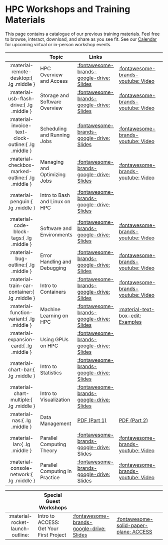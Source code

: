 <link rel="stylesheet" href="assets/stylesheets/images.css">

# HPC Workshops and Training Materials

This page contains a catalogue of our previous training materials. Feel free to browse, interact, download, and share as you see fit. See our [Calendar](../calendar/) for upcoming virtual or in-person workshop events. 
<!-- 
??? info "No Materials - Click here to see list"

    | Topic | Date | Instructor |
    | - | - | - |
    | <details><summary>Intro to HPC: Overview and Access</summary>An introduction to what HPC is, basics of the U of A’s HPC, how to create an account and login. Motivates the usage of HPC including examples from many research areas; outlines several common misconceptions about HPC; introduces the U of A’s clusters; describes the basics of the UA HPC system architecture, including node types and proper usage. This workshop is aimed at first-time HPC users, or users new to the U of A’s HPC system. No programming experience is assumed or required. Basic computer literacy is recommended.</details> | Feb 14th 2025 | Ethan Jahn |
    | <details><summary>Intro to HPC: Storage and Software</summary>An introduction to the HPC systems related to data storage and software. Outlines the details of the HPC high performance storage system, the rental storage system, Research Desktop Attached Storage (R-DAS), and AWS Tier 2 storage. Covers the basics of Linux file permissions in the context of a shared cluster, including our conventions and best practices. Outlines methods for transferring files to/from the HPC storage system. Describes the module system used to provide software to users, and provides guidelines for personal software installations. Familiarity with basic programming recommended but not required. Participants should be familiar with topics covered in Workshop 1.</details> | Feb 14th 2025 | Ethan Jahn |
    | <details><summary>Shared Memory Programming Using OpenMP</summary> For more information on this workshop, [click here](https://www.psc.edu/resources/training/hpc-workshop-shared-memory-programming-using-openmp-workshop-february-2025/). To register for this workshop, [click here](https://docs.google.com/forms/d/e/1FAIpQLSdg4yUWKXK1LDf2x-63kFyqwy9OkXtAUKRxRPlJ4qkZJH5iKg/viewform?usp=header) </details> | Feb 19th 2025 | Pittsburgh Supercomputing Center |
    | <details><summary>Fundamentals of Accelerated Data Science with RAPIDS pt.1</summary>This workshop introduces attendees to the NVIDIA RAPIDS Data Science package. The fundamentals covered will show how to leverage NVIDIA GPUs to handle large datasets, while significantly reducing computational time. All of this without significant changes to existing data science workflows. [Learn more here](https://www.nvidia.com/content/dam/en-zz/Solutions/deep-learning/deep-learning-education/DLI-Workshop-Fundamentals-of-Accelerated-Data-Science-with-RAPIDS.pdf)</details> | Feb 20th 2025 |  Devin Bayly |
    | <details><summary>Fundamentals of Accelerated Data Science with RAPIDS pt.2</summary>This workshop introduces attendees to the NVIDIA RAPIDS Data Science package. The fundamentals covered will show how to leverage NVIDIA GPUs to handle large datasets, while significantly reducing computational time. All of this without significant changes to existing data science workflows. [Learn more here](https://www.nvidia.com/content/dam/en-zz/Solutions/deep-learning/deep-learning-education/DLI-Workshop-Fundamentals-of-Accelerated-Data-Science-with-RAPIDS.pdf)</details> | Feb 21st 2025 | Devin Bayly |  
    | <details><summary>Scheduling and Running Jobs on HPC</summary>The ins-and-outs of running jobs on the HPC system. Provides details related to partitions and CPU-time allocations in relation to the scheduling system. Describes HPC hardware information relevant to submitting resource requests. Covers details for each type of job, including Open OnDemand graphical jobs, interactive terminal sessions, batch jobs, and array jobs. Provides best practices and clarification related to the queueing system and Slurm terminology. A basic batch job example is included. Basic programming experience including familiarity with bash recommended but not required. Participants should be familiar with topics covered in Workshops 1 and 2</details> | Feb 28th 2025  | Ethan Jahn |
    | <details><summary>Managing and Optimizing Jobs</summary>Motivates, defines, and describes tools/techniques for managing jobs, including Open OnDemand and command-line tools (both provided by Slurm – e.g. ```squeue``` – and other tools such as ```seff``` and ```job-history```). Provides detailed examples and use cases for these tools. Additionally provides clarity and motivation for job optimization, including decreasing time to result and improving overall HPC throughput. Outlines best practices and principles of constructing optimal resource requests. Basic programming experience and familiarity with previous workshop topics is recommended.</details> | Feb 28th 2025 | Ethan Jahn | -->


| | Topic | Links | | |
| :-: | - | - | - | - |
| :material-remote-desktop:{ .lg .middle } | HPC Overview and Access | [:fontawesome-brands-google-drive: Slides](https://docs.google.com/presentation/d/1DLCz4FHqqOKCyZMl5nkgfYhn7E8RFEqu76_EH0vOLws/edit?usp=sharing) | [:fontawesome-brands-youtube: Video](https://youtu.be/-coYkKonS0o) | 
| :material-usb-flash-drive:{ .lg .middle } | Storage and Software Overview | [:fontawesome-brands-google-drive: Slides](https://docs.google.com/presentation/d/1X19vX_aIYxP87JsA6VIItWgAeyyEjb9eiaGbiv2u6Zc/edit?usp=sharing) | [:fontawesome-brands-youtube: Video](https://youtu.be/blF9zL5E_2Q) | 
| :material-invoice-text-clock-outline:{ .lg .middle } | Scheduling and Running Jobs | [:fontawesome-brands-google-drive: Slides](https://docs.google.com/presentation/d/18IoGcKwaip4-P6xDlXMm46aTlpfquu9XDUVF7lGNs5c/edit?usp=sharing) | [:fontawesome-brands-youtube: Video](https://youtu.be/Swz0tgj4iBs)  | 
| :material-checkbox-marked-outline:{ .lg .middle } | Managing and Optimizing Jobs | [:fontawesome-brands-google-drive: Slides](https://docs.google.com/presentation/d/19c9C_GETjAbZaPp6uKA-hhJwgcGTv69kMsbP62USScA/edit?usp=sharing) | [:fontawesome-brands-youtube: Video](https://youtu.be/qrN-6FwWtp4) | 
| :material-penguin:{ .lg .middle } | Intro to Bash and Linux on HPC | [:fontawesome-brands-google-drive: Slides](https://docs.google.com/presentation/d/1Hr3duEJJpLHllybT2svGG2AvQhd0lmSgHnYo5JDYMDs/edit?usp=sharing)| |
| :material-code-block-tags:{ .lg .middle } | Software and Environments | [:fontawesome-brands-google-drive: Slides](https://docs.google.com/presentation/d/1e_jASOrrliLNW6CYEGRGOf_wF6USKDYsRygjYknMnCQ/edit?usp=sharing) | [:fontawesome-brands-youtube: Video](https://youtu.be/Y0Ki07S8jK8) | 
| :material-bug-outline:{ .lg .middle } | Error Handling and Debugging | [:fontawesome-brands-google-drive: Slides](https://docs.google.com/presentation/d/1Aw5t2qaKOGGzSV8qyzfdvoZTVAfcw6MIXke-cY-wwQQ/edit?usp=sharing) | [:fontawesome-brands-youtube: Video](https://www.youtube.com/watch?v=LVZLZWZFiHk) | 
|:material-train-car-container:{ .lg .middle } | Intro to Containers | [:fontawesome-brands-google-drive: Slides](../workshop_materials/intro_to_containers/index.md) | [:fontawesome-brands-youtube: Video](https://www.youtube.com/watch?v=mwbKqo4hL40) | 
|:material-function-variant:{ .lg .middle } | Machine Learning on HPC | [:fontawesome-brands-google-drive: Slides](https://docs.google.com/presentation/d/15PGIcqeIcDjy8zBE6AJ4IjVUEeolkwV9bJ7MQD_sfjk/edit?usp=sharing) | [:material-text-box-edit: Examples](intro_to_machine_learning/overview/index.md) | 
|:material-expansion-card:{ .lg .middle } | Using GPUs on HPC | [:fontawesome-brands-google-drive: Slides](https://drive.google.com/file/d/1o7k5EeY0vb3F_idEQiDaK2-dnNmexdBJ/view?usp=sharing) | |
| :material-chart-bar:{ .lg .middle } | Intro to Statistics | [:fontawesome-brands-google-drive: Slides](https://docs.google.com/presentation/d/1-8CEDrBuSxVm6TvkXH_fyUJ2jhMyaJ8je8vgeo_iuwo/edit?usp=sharing) | |
|:material-chart-multiple:{ .lg .middle } | Intro to Visualization | [:fontawesome-brands-google-drive: Slides](https://docs.google.com/presentation/d/1TBUDi4NLj39ICPozC8m-GtiUWz1ePGZC2PK1zBfQ4yc/edit?usp=sharing) | |
| :material-nas:{ .lg .middle } | Data Management | [PDF (Part 1)](data_management_workshops/files/2022_Part_1_Data_Management_in_the_HPC.pdf) | [PDF (Part 2)](data_management_workshops/files/2022_Part_2_Data_Management_in_the_HPC.pdf) |
| :material-lan:{ .lg .middle } | Parallel Computing Theory | [:fontawesome-brands-google-drive: Slides](https://docs.google.com/presentation/d/1u7Q8wPxZkGTi2PwacuOwcLBxJhDhh2BM5JEfdDly2pY/edit?usp=sharing) | [:fontawesome-brands-youtube: Video](https://youtu.be/cE9rECTe6Pg) |
| :material-console-network:{ .lg .middle } | Parallel Computing in Practice | [:fontawesome-brands-google-drive: Slides](https://docs.google.com/presentation/d/1TVUCFptdlNuir8WQwvo6kPzk1wko_2Rdw7NnunSck2Q/edit?usp=sharing) | [:fontawesome-brands-youtube: Video](https://youtu.be/EaJ6o9aGMMU) |


| | **Special Guest Workshops** | | | | 
| :-: | - | - | - | - |
| :material-rocket-launch-outline: | Intro to ACCESS: Get Your First Project | [:fontawesome-brands-google-drive: Slides](https://drive.google.com/file/d/1hs1ePFUf6ppODqYzP2VQxiNl0INQKWxK/view?usp=sharing) | [:fontawesome-solid-paper-plane: ACCESS](https://access-ci.org/) | |

<!-- ## Previous Workshops -->


<!-- 
<div class="grid cards" markdown>


-   :material-book-open-variant:{ .lg .middle } __Introduction to HPC__

    ---

    If you are new to our HPC system, or new to HPC in general, then this training will help guide you through everything from account creation, to transferring data, to running basic jobs.

    <center>
    [Introduction to HPC](intro_to_hpc/index.md){ .md-button }
	</center>

-   :material-penguin:{ .lg .middle } __Introduction to Linux__

    ---

    Covers the basics of Linux operating systems, including the HPC filesystem, bash commands, environment variables, and best practices. 

    <center>
    	[PDF Slides](intro_to_linux/files/IntroToLinux.pdf){ .md-button }
    	[PPT Slides](intro_to_linux/files/IntroToLinux.pptx){ .md-button }
    	[:fontawesome-brands-youtube: Video](https://www.youtube.com/watch?v=9JIRVJjGOxU){ .md-button }
	</center>

-   :material-server:{ .lg .middle } __Parallel Computing__

    ---

    An introduction to the theory and practice of parallel computing.

    <center>
    	[PDF Slides](intro_to_parallel_computing/files/IntrotoParallelSummer2024.pdf){ .md-button }
    	[:fontawesome-brands-youtube: Video](https://www.youtube.com/watch?v=xEAX3tVk-PY){ .md-button }
	</center>

-   :material-function-variant:{ .lg .middle } __Machine Learning__

    ---

    This workshop introduces some of the basic concepts of ML, and techniques that can be used on the UArizona HPC.

    <center>
    [Overview](intro_to_machine_learning/overview/index.md){ .md-button }
	[ML in Python](intro_to_machine_learning/python/index.md){ .md-button }
	[ML in R](intro_to_machine_learning/R/index.md){ .md-button }
	</center>

-   :material-code-greater-than:{ .lg .middle } __Containers__

    ---

   	Containers are self-contained software packages that include all the necessary dependencies to run a particular program. They can be useful for porting your analysis to a shared environment like the HPC. This workshop covers the basics of containers and how to use them on HPC.

    <center>
    [Intro to Containers](intro_to_containers/index.md){ .md-button }
    [:fontawesome-brands-youtube: Video](https://www.youtube.com/watch?v=nPt8C9gX1eY){ .md-button }
    </center>

-   :material-chart-multiple:{ .lg .middle } __Visualization__

    ---

   	This workshop provides an introduction to some concepts of visualization. It is done in the context of HPC so you will be able to follow along with the practical examples section using your HPC Account.

    <center>
	[PDF Slides](intro_to_visualization/files/IntroToViz.pdf){ .md-button }
	[Jupyter notebook](intro_to_visualization/files/intro-viz-workshop.ipynb){ .md-button }
	</center>

-   :material-chart-bar:{ .lg .middle } __Statistics__

    ---

   	An overview of how to use the Matlab Statistics and Machine Learning toolbox on the UArizona HPC.

    <center>
	[PDF Slides](intro_to_statistics/files/IntroToStatistics.pdf){ .md-button }
	[PPT Slides](intro_to_statistics/files/IntroToStatistics.pptx){ .md-button }
	[Examples](intro_to_statistics/files/matlab-workshop.txt){ .md-button }
    [:fontawesome-brands-youtube: Video](https://www.youtube.com/watch?v=o33jDf3vELY){ .md-button }
	</center>

-   :material-folder-open:{ .lg .middle } __Data Management__

    ---

    Learn about managing your data on UA's HPC cluster. Co-sponsored with University Libraries.

    <center>
	[PDF (Part 1)](data_management_workshops/files/2022_Part_1_Data_Management_in_the_HPC.pdf){ .md-button }
	[PDF (Part 2)](data_management_workshops/files/2022_Part_2_Data_Management_in_the_HPC.pdf){ .md-button }
	</center>

-   :material-checkbox-marked-outline:{ .lg .middle } __Managing and Optimizing Jobs__

    ---

    Learn about how to request and schedule different types of jobs on the HPC, how to manage existing and previous jobs, and how to optimize your resource requests.

    <center>
	[PDF Slides](optimization/files/ManagingOptimizing.Spring2024.pdf){ .md-button }
	[:fontawesome-brands-youtube: Video](https://www.youtube.com/watch?v=VoSJ9oJQA-k){ .md-button }
	</center>

</div> -->
